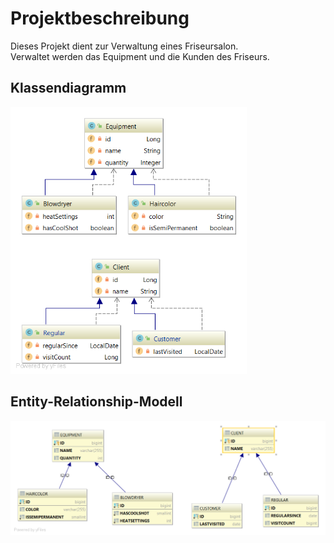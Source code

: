 # Projektbeschreibung
Dieses Projekt dient zur Verwaltung eines Friseursalon.  
Verwaltet werden das Equipment und die Kunden des Friseurs.  

## Klassendiagramm
<img src="CLD.png" width="378"/>


## Entity-Relationship-Modell
<img src="ERD.png" width="555"/>